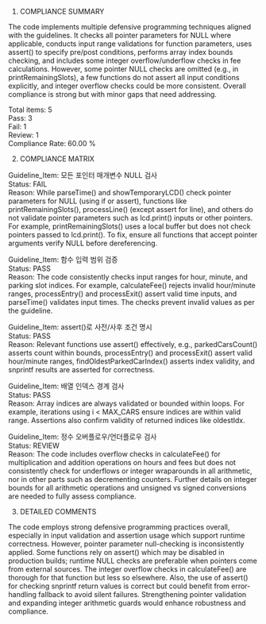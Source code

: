 1) COMPLIANCE SUMMARY

The code implements multiple defensive programming techniques aligned with the guidelines. It checks all pointer parameters for NULL where applicable, conducts input range validations for function parameters, uses assert() to specify pre/post conditions, performs array index bounds checking, and includes some integer overflow/underflow checks in fee calculations. However, some pointer NULL checks are omitted (e.g., in printRemainingSlots), a few functions do not assert all input conditions explicitly, and integer overflow checks could be more consistent. Overall compliance is strong but with minor gaps that need addressing.

Total items: 5  
Pass: 3  
Fail: 1  
Review: 1  
Compliance Rate: 60.00 %

2) COMPLIANCE MATRIX

Guideline_Item: 모든 포인터 매개변수 NULL 검사  
Status: FAIL  
Reason: While parseTime() and showTemporaryLCD() check pointer parameters for NULL (using if or assert), functions like printRemainingSlots(), processLine() (except assert for line), and others do not validate pointer parameters such as lcd.print() inputs or other pointers. For example, printRemainingSlots() uses a local buffer but does not check pointers passed to lcd.print(). To fix, ensure all functions that accept pointer arguments verify NULL before dereferencing.

Guideline_Item: 함수 입력 범위 검증  
Status: PASS  
Reason: The code consistently checks input ranges for hour, minute, and parking slot indices. For example, calculateFee() rejects invalid hour/minute ranges, processEntry() and processExit() assert valid time inputs, and parseTime() validates input times. The checks prevent invalid values as per the guideline.

Guideline_Item: assert()로 사전/사후 조건 명시  
Status: PASS  
Reason: Relevant functions use assert() effectively, e.g., parkedCarsCount() asserts count within bounds, processEntry() and processExit() assert valid hour/minute ranges, findOldestParkedCarIndex() asserts index validity, and snprintf results are asserted for correctness.

Guideline_Item: 배열 인덱스 경계 검사  
Status: PASS  
Reason: Array indices are always validated or bounded within loops. For example, iterations using i < MAX_CARS ensure indices are within valid range. Assertions also confirm validity of returned indices like oldestIdx.

Guideline_Item: 정수 오버플로우/언더플로우 검사  
Status: REVIEW  
Reason: The code includes overflow checks in calculateFee() for multiplication and addition operations on hours and fees but does not consistently check for underflows or integer wraparounds in all arithmetic, nor in other parts such as decrementing counters. Further details on integer bounds for all arithmetic operations and unsigned vs signed conversions are needed to fully assess compliance.

3) DETAILED COMMENTS

The code employs strong defensive programming practices overall, especially in input validation and assertion usage which support runtime correctness. However, pointer parameter null-checking is inconsistently applied. Some functions rely on assert() which may be disabled in production builds; runtime NULL checks are preferable when pointers come from external sources. The integer overflow checks in calculateFee() are thorough for that function but less so elsewhere. Also, the use of assert() for checking snprintf return values is correct but could benefit from error-handling fallback to avoid silent failures. Strengthening pointer validation and expanding integer arithmetic guards would enhance robustness and compliance.